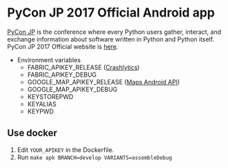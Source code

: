 # PyCon JP 2017 Official Android app

[PyCon JP](http://www.pycon.jp/) is the conference where every Python users gather, interact, and exchange information about software written in Python and Python itself.  
PyCon JP 2017 Official website is [here](https://pycon.jp/2017/).

* Environment variables
  * FABRIC_APIKEY_RELEASE ([Crashlytics](https://fabric.io/kits/android/crashlytics))
  * FABRIC_APIKEY_DEBUG
  * GOOGLE_MAP_APIKEY_RELEASE ([Maps Android API](https://developers.google.com/maps/documentation/android-api/?hl=ja))
  * GOOGLE_MAP_APIKEY_DEBUG
  * KEYSTOREPWD
  * KEYALIAS
  * KEYPWD

## Use docker

1. Edit `YOUR_APIKEY` in the Dockerfile.
1. Run `make apk BRANCH=develop VARIANTS=assembleDebug`


